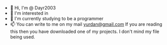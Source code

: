 - 👋 Hi, I'm @ Dayr2003
- 👀 I'm interested in
- 🌱 I'm currently studying to be a programmer
- 📫 You can write to me on my mail yurdan@gmail.com
If you are reading this then you have downloaded one of my projects.
I don't mind my file being used.
